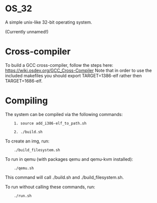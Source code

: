 # OS_32
A simple unix-like 32-bit operating system.

(Currently unnamed!)

# Cross-compiler
To build a GCC cross-compiler, follow the steps here: https://wiki.osdev.org/GCC_Cross-Compiler
Note that in order to use the included makefiles you should export TARGET=1386-elf rather then TARGET=1686-elf.
# Compiling
The system can be compiled via the following commands:
	
		1. source add_i386-elf_to_path.sh
	
		2. ./build.sh

To create an img, run:
	
		./build_filesystem.sh

To run in qemu (with packages qemu and qemu-kvm installed):
	
		./qemu.sh

This command will call ./build.sh and ./build_filesystem.sh.

To run without calling these commands, run:
		
		./run.sh
